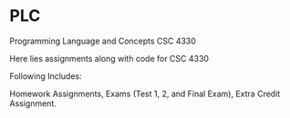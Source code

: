 # PLC

Programming Language and Concepts CSC 4330

Here lies assignments along with code for CSC 4330

Following Includes:

Homework Assignments,
Exams (Test 1, 2, and Final Exam),
Extra Credit Assignment.
